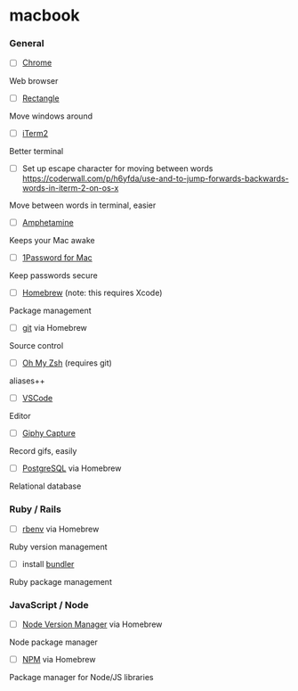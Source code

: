 # macbook

### General

- [ ] [Chrome](https://www.google.com/chrome/browser/desktop/index.html)

Web browser

- [ ] [Rectangle](https://www.spectacleapp.com/)

Move windows around

- [ ] [iTerm2](https://www.iterm2.com/)<br>

Better terminal

- [ ] Set up escape character for moving between words https://coderwall.com/p/h6yfda/use-and-to-jump-forwards-backwards-words-in-iterm-2-on-os-x

Move between words in terminal, easier

- [ ] [Amphetamine](https://apps.apple.com/us/app/amphetamine/id937984704?mt=12)

Keeps your Mac awake

- [ ] [1Password for Mac](https://1password.com/downloads/)

Keep passwords secure

- [ ] [Homebrew](http://brew.sh/) (note: this requires Xcode)

Package management

- [ ] [git](https://git-scm.com/book/en/v1/Getting-Started-Installing-Git#Installing-on-Mac) via Homebrew

Source control

- [ ] [Oh My Zsh](https://github.com/robbyrussell/oh-my-zsh) (requires git)

aliases++

- [ ] [VSCode](https://code.visualstudio.com/download)

Editor

- [ ] [Giphy Capture](https://itunes.apple.com/us/app/giphy-capture.-the-gif-maker/id668208984?mt=12)

Record gifs, easily

- [ ] [PostgreSQL](https://www.postgresql.org/) via Homebrew<br>

Relational database

### Ruby / Rails

- [ ] [rbenv](https://github.com/rbenv/rbenv#homebrew-on-mac-os-x) via Homebrew

Ruby version management

- [ ] install [bundler](http://bundler.io/)

Ruby package management

### JavaScript / Node

- [ ] [Node Version Manager](https://github.com/creationix/nvm) via Homebrew

Node package manager

- [ ] [NPM](https://www.npmjs.com/) via Homebrew

Package manager for Node/JS libraries
